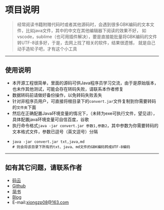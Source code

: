 # 项目说明
> 经常阅读书籍附赠代码时或者其他源码时，会遇到很多GBK编码的文本文件，比如java文件，其中的中文在其他编辑器下阅读的效果不好，
如vscode，sublime（也可用插件解决），要是直接能批量将GBK编码的文件转UTF-8该多好，于是，去网上找了相关的软件，结果很遗憾，
就是自己动手造轮子吧，才有这个小工具

---

## 使用说明
- 本开源工程很简单，里面的源码可供Java程序员学习交流，由于是原始版本，也未作其他测试，可能会存在转码失败，请联系本作者修复
- 数据转码前请做好备份操作，以免转码失败丢失
- 针对非程序员用户，可直接将根目录下的`convert.jar`文件复制到你需要转码的`文件夹`下面
- 然后在正确配置Java环境变量的情况下，（未转为exe可执行文件，望见谅），具体配置java环境变量可自信百度，谷歌
- 执行命令格式`java -jar convert.jar 参数1,参数2`，其中参数为你需要转码的文本格式文件，参数已逗号（英文逗号）分隔
-
  ```shell
  java -jar convert.jar txt,java,md
  # 则会将该目录下所有的txt、java、md文件的GBK编码转成UTF-8编码
  ```


---
## 如有其它问题，请联系作者
- [码云](www.gitee.com/val1ant)
- [Github](www.github.com/val1antx)
- [简书](https://www.jianshu.com/p/babd15f88d4a)
- [Blog](www.val1ant.xin)
- E-mail:xiongzp08@163.com
